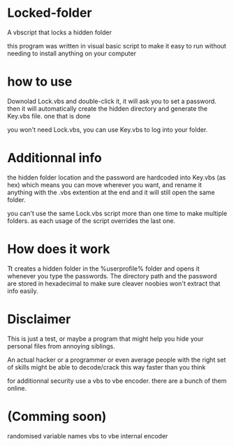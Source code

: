 # Locked-folder
A vbscript that locks a hidden folder

this program was written in visual basic script to make it easy to run without needing to install anything on your computer

# how to use
Downolad Lock.vbs and double-click it, it will ask you to set a password. then it will automatically create the hidden directory and generate the Key.vbs file. one that is done 

you won't need Lock.vbs, you can use Key.vbs to log into your folder.

# Additionnal info
the hidden folder location and the password are hardcoded into Key.vbs (as hex) which means you can move wherever you want, and rename it anything with the .vbs extention at the end and it will still open the same folder. 

you can't use the same Lock.vbs script more than one time to make multiple folders. as each usage of the script overrides the last one.

# How does it work
Tt creates a hidden folder in the %userprofile% folder and opens it whenever you type the passwords. The directory path and the password are stored in hexadecimal to make sure cleaver noobies won't extract that info easily. 

# Disclaimer
This is just a test, or maybe a program that might help you hide your personal files from annoying siblings.

An actual hacker or a programmer or even average people with the right set of skills might be able to decode/crack this way faster than you think

for additionnal security use a vbs to vbe encoder. there are a bunch of them online.

# (Comming soon)
randomised variable names
vbs to vbe internal encoder
